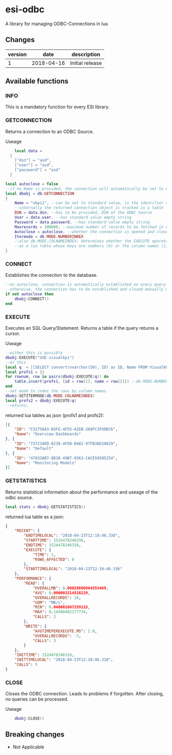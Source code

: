 # esi-odbc

A library for managing ODBC-Connections in lua

## Changes

version | date | description
------- | ---- | -----------
1 | 2018-04-16 | Initial release

## Available functions

### INFO

This is a mandatory function for every ESI library.

### GETCONNECTION

Returns a connection to an ODBC Source.

Useage

```lua
    local data = 
  {
    ["dsn"] = "asd",
    ["user"] = "asd",
    ["password"] = "asd"
  }

local autoclose = false
--if no Name is provided, the connection will automatically be set to Autoclose
local dbobj = db:GETCONNECTION
{
    Name = "vkpi1", --can be set to standard value, is the identifier of the connection, 
    --internally the returned connection object is tracked in a table
    DSN = data.dsn, --has to be provided, DSN of the ODBC Source
    User = data.user, --has standard value empty string
    Password = data.password, --has standard value empty string
    Maxrecords = 100000, --maximum number of records to be fetched in one call, has standard value 10000
    Autoclose = autoclose, --whether the connection is opened and closed on demand when executing a query, by default false
    Itermode = db.MODE.NUMBERINDEX 
    --also db.MODE.COLNAMEINDEX: determines whether the EXECUTE operatur rows 
    --as a lua table whose keys are numbers (0) or the column names (1)
}
```

### CONNECT

Establishes the connection to the database.

```lua
--on autoclose, connection is automatically established on every query and closed afterwards
--otherwise, the connection has to be established and closed manually using :CONNECT() and :CLOSE()
if not autoclose then
    dbobj:CONNECT()
end
```

### EXECUTE

Executes an SQL Query/Statement. Returns a table if the query returns a cursor.

Useage

```lua
--either this is possible
dbobj:EXECUTE("USE visualkpi")
--or this
local q  = [[SELECT convert(nvarchar(50), ID) as ID, Name FROM VisualKPI.dbo.tableProfiles]]
local profs1 = {}
for rownum, row in pairs(dbobj:EXECUTE(q)) do
    table.insert(profs1, {id = row[1], name = row[2]}) --db.MODE.NUMBERINDEX
end
--set mode to index the rows by column names
dbobj:SETITERMODE(db.MODE.COLNAMEINDEX)
local profs2 = dbobj:EXECUTE(q)
--returns:
```

returned lua tables as json (profs1 and profs2):

```json
[{
    "ID": "C52756A3-B3FE-4F55-A2EB-268FC1F60DC6",
    "Name": "Overview Dashboards"
}, {
    "ID": "737234DD-8238-4F5B-B482-97FB36D10029",
    "Name": "Default"
}, {
    "ID": "47033AB7-8D38-49B7-9363-CACE50505254",
    "Name": "Monitoring Models"
}]
```

### GETSTATISTICS

Returns statistical information about the performance and useage of the odbc source.

```lua
local stats = dbobj:GETSTATISTICS()
```
returned lua table as a json:

```json
{
    "RECENT": {
        "ENDTIMELOCAL": "2018-04-23T12:10:46.338",
        "STARTTIME": 1524478246336,
        "ENDTIME": 1524478246338,
        "EXECUTE": {
            "TIME": 2,
            "ROWS_AFFECTED": 0
        },
        "STARTTIMELOCAL": "2018-04-23T12:10:46.336"
    },
    "PERFORMANCE": {
        "READ": {
            "OVERALLMB": 0.00028800964355469,
            "AVG": 0.096003214518229,
            "OVERALLRECORDS": 18,
            "UOM": "MB/s",
            "MIN": 0.048001607259115,
            "MAX": 0.14400482177734,
            "CALLS": 2
        },
        "WRITE": {
            "AVGTIMEPEREXECUTE_MS": 2.0,
            "OVERALLRECORDS": -3,
            "CALLS": 3
        }
    },
    "INITTIME": 1524478246310,
    "INITTIMELOCAL": "2018-04-23T12:10:46.310",
    "CALLS": 5
}
```

### CLOSE

Closes the ODBC connection. Leads to problems if forgotten.
After closing, no queries can be processed.

Useage

```lua
    dbobj:CLOSE()
```

## Breaking changes

- Not Applicable